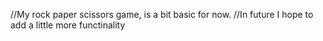 //My rock paper scissors game, is a bit basic for now.
//In future I hope to add a little more functinality
